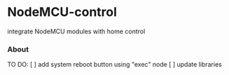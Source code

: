 NodeMCU-control
===============

integrate NodeMCU modules with home control

### About

TO DO:
[ ] add system reboot button using "exec" node
[ ] update libraries

